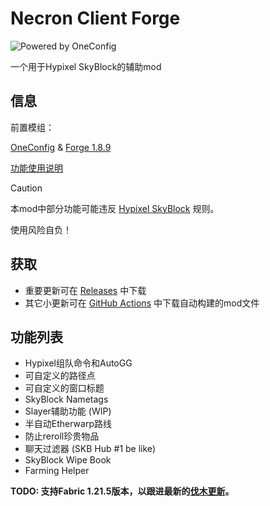 # Necron Client Forge

![Powered by OneConfig](https://polyfrost.org/media/branding/badges/badge_1.svg)

一个用于Hypixel SkyBlock的辅助mod

## 信息

前置模组：

[OneConfig](https://polyfrost.org/projects/oneconfig/) & [Forge 1.8.9](https://files.minecraftforge.net/net/minecraftforge/forge/index_1.8.9.html)

[功能使用说明](FEATURES.md)

> [!CAUTION]
> 本mod中部分功能可能违反 [Hypixel SkyBlock](https://support.hypixel.net/hc/en-us/articles/4508088842898-Hypixel-SkyBlock-Rules) 规则。
> 
> 使用风险自负！


## 获取

- 重要更新可在 [Releases](https://github.com/TLG1145/NecronClient/releases/latest) 中下载
- 其它小更新可在 [GitHub Actions](https://github.com/TLG1145/NecronClient/actions) 中下载自动构建的mod文件

## 功能列表

- Hypixel组队命令和AutoGG
- 可自定义的路径点
- 可自定义的窗口标题
- SkyBlock Nametags
- Slayer辅助功能 (WIP)
- 半自动Etherwarp路线
- 防止reroll珍贵物品
- 聊天过滤器 (SKB Hub #1 be like)
- SkyBlock Wipe Book
- Farming Helper

**TODO: 支持Fabric 1.21.5版本，以跟进最新的[伐木更新](https://hypixel.net/threads/hypixel-skyblock-0-23-the-foraging-update.5921261/)。**

